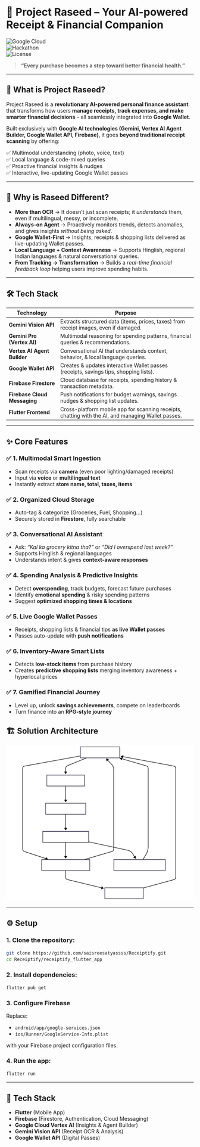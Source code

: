 # 🧾 Project Raseed – Your AI-powered Receipt & Financial Companion  

![Google Cloud](https://img.shields.io/badge/Built%20with-Google%20Cloud-blue?logo=googlecloud)  
![Hackathon](https://img.shields.io/badge/Google-Agentic%20AI%20Hackathon-orange?logo=google)  
![License](https://img.shields.io/badge/license-MIT-green)  

> **“Every purchase becomes a step toward better financial health.”**

---

## 🚀 What is Project Raseed?  

Project Raseed is a **revolutionary AI-powered personal finance assistant** that transforms how users **manage receipts, track expenses, and make smarter financial decisions** – all seamlessly integrated into **Google Wallet**.  

Built exclusively with **Google AI technologies (Gemini, Vertex AI Agent Builder, Google Wallet API, Firebase)**, it goes **beyond traditional receipt scanning** by offering:  

✅ Multimodal understanding (photo, voice, text)  
✅ Local language & code-mixed queries  
✅ Proactive financial insights & nudges  
✅ Interactive, live-updating Google Wallet passes  

---

## 🌟 Why is Raseed Different?  

- **More than OCR** → It doesn’t just scan receipts; it *understands* them, even if multilingual, messy, or incomplete.  
- **Always-on Agent** → Proactively monitors trends, detects anomalies, and gives insights *without being asked*.  
- **Google Wallet-First** → Insights, receipts & shopping lists delivered as live-updating Wallet passes.  
- **Local Language + Context Awareness** → Supports Hinglish, regional Indian languages & natural conversational queries.  
- **From Tracking → Transformation** → Builds a *real-time financial feedback loop* helping users improve spending habits.  

---

## 🛠 Tech Stack  

| **Technology** | **Purpose** |
|----------------|------------|
| **Gemini Vision API** | Extracts structured data (items, prices, taxes) from receipt images, even if damaged. |
| **Gemini Pro (Vertex AI)** | Multimodal reasoning for spending patterns, financial queries & recommendations. |
| **Vertex AI Agent Builder** | Conversational AI that understands context, behavior, & local language queries. |
| **Google Wallet API** | Creates & updates interactive Wallet passes (receipts, savings tips, shopping lists). |
| **Firebase Firestore** | Cloud database for receipts, spending history & transaction metadata. |
| **Firebase Cloud Messaging** | Push notifications for budget warnings, savings nudges & shopping list updates. |
| **Flutter Frontend** | Cross-platform mobile app for scanning receipts, chatting with the AI, and managing Wallet passes. |

---

## ✨ Core Features  

### ✅ 1. Multimodal Smart Ingestion  
- Scan receipts via **camera** (even poor lighting/damaged receipts)  
- Input via **voice** or **multilingual text**  
- Instantly extract **store name, total, taxes, items**  

### ✅ 2. Organized Cloud Storage  
- Auto-tag & categorize (Groceries, Fuel, Shopping…)  
- Securely stored in **Firestore**, fully searchable  

### ✅ 3. Conversational AI Assistant  
- Ask: *“Kal ka grocery kitna tha?”* or *“Did I overspend last week?”*  
- Supports Hinglish & regional languages  
- Understands intent & gives **context-aware responses**  

### ✅ 4. Spending Analysis & Predictive Insights  
- Detect **overspending**, track budgets, forecast future purchases  
- Identify **emotional spending** & risky spending patterns  
- Suggest **optimized shopping times & locations**  

### ✅ 5. Live Google Wallet Passes  
- Receipts, shopping lists & financial tips **as live Wallet passes**  
- Passes auto-update with **push notifications**  

### ✅ 6. Inventory-Aware Smart Lists  
- Detects **low-stock items** from purchase history  
- Creates **predictive shopping lists** merging inventory awareness + hyperlocal prices  

### ✅ 7. Gamified Financial Journey  
- Level up, unlock **savings achievements**, compete on leaderboards  
- Turn finance into an **RPG-style journey**  



## 🏗 Solution Architecture  


![Solution Architecture](https://github.com/saisreesatyassss/Receiptify/raw/main/Mermaid%20Chart.svg)

---

## ⚙ Setup

### 1. Clone the repository:

```bash
git clone https://github.com/saisreesatyassss/Receiptify.git
cd Receiptify/receiptify_flutter_app
```

### 2. Install dependencies:

```bash
flutter pub get
```

### 3. Configure Firebase

Replace:

* `android/app/google-services.json`
* `ios/Runner/GoogleService-Info.plist`

with your Firebase project configuration files.

### 4. Run the app:

```bash
flutter run
```

---

## 🔑 Tech Stack

* **Flutter** (Mobile App)
* **Firebase** (Firestore, Authentication, Cloud Messaging)
* **Google Cloud Vertex AI** (Insights & Agent Builder)
* **Gemini Vision API** (Receipt OCR & Analysis)
* **Google Wallet API** (Digital Passes)

```

